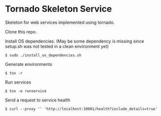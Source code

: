 # Tornado Skeleton Service

Skeleton for web services implemented using tornado.

Clone this repo.

Install OS dependencies.
(May be some dependency is missing since setup.sh was not tested in a clean environment yet)

```shell
$ sudo ./install_os_dependencies.sh
`````

Generate environments

```shell
$ tox -r
`````

Run services

```shell
$ tox -e runservice
```````````

Send a request to service health

```shell
$ curl --proxy '' 'http://localhost:10001/health?include_details=true' 
```````````

